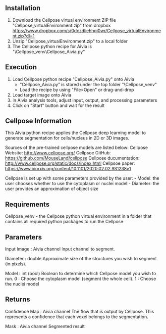 
Installation
------------
1. Download the Cellpose virtual environment ZIP file "Cellpose_virtualEnvironment.zip" from dropbox
   https://www.dropbox.com/s/0dczdliehhqj0wr/Cellpose_virtualEnvironment.zip?dl=1
2. Unzip "Cellpose_virtualEnvironment.zip" to a local folder
3. The Cellpose python recipe for Aivia is "\Cellpose_venv\Cellpose_Aivia.py"


Execution
---------
1. Load Cellpose python recipe "Cellpose_Aivia.py" onto Aivia
   - "Cellpose_Aivia.py" is stored under the top folder "\Cellpose_venv"
   - Load the recipe by using "File>Open" or drag-and-drop
2. Load target image onto Aivia
3. In Aivia analysis tools, adjust input, output, and processing parameters
3. Click on "Start" button and wait for the result


Cellpose Information
--------------------
This Aivia python recipe applies the Cellpose deep learning model to
generate segmentation for cells/nucleus in 2D or 3D images.

Sources of the pre-trained cellpose models are listed below:
    Cellpose Website: http://www.cellpose.org/
    Cellpsoe GitHub: https://github.com/MouseLand/cellpose
    Cellpose ducumentation: http://www.cellpose.org/static/docs/index.html
    Cellpsoe paper: https://www.biorxiv.org/content/10.1101/2020.02.02.931238v1

Cellpose is set up with some parameters provided by the user:
    - Model: the user chooses whether to use the cytoplasm or nuclei model
    - Diameter: the user provides an approximation of object size
	
	
Requirements
------------
Cellpose_venv - the Cellpose python virtual environment in a folder that contains 
all required python packages to run the Cellpose


Parameters
----------
Input Image : Aivia channel
    Input channel to segment.

Diameter : double
    Approximate size of the structures you wish to segment (in pixels).

Model : int (bool)
    Boolean to determine which Cellpose model you wish to run.
    0 : Choose the cytoplasm model (segment the whole cell).
    1 : Choose the nuclei model


Returns
-------
Confidence Map : Aivia channel
    The flow that is output by Cellpose. This represents a confidence that each voxel
    belongs to the segmentation.

Mask : Aivia channel
    Segmented result
